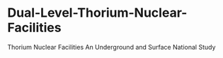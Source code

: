 # Dual-Level-Thorium-Nuclear-Facilities
Thorium Nuclear Facilities  An Underground and Surface National Study
